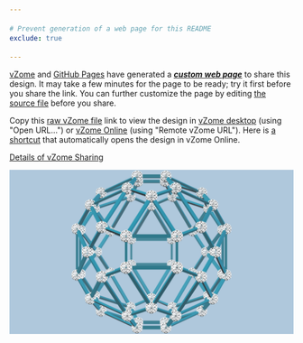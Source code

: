 ```yaml
---

# Prevent generation of a web page for this README
exclude: true

---
```


[vZome][vzome] and [GitHub Pages][pages] have generated a [***custom web page***][page] to share this design.
It may take a few minutes for the page to be ready; try it first before you share the link.
You can further customize the page by editing [the source file][source] before you share.

Copy this [raw vZome file][raw] link to view the design in
[vZome desktop][vzome] (using "Open URL...") or [vZome Online][online] (using "Remote vZome URL").
Here is [a shortcut][urlonline] that automatically opens the design in vZome Online.

[vzome]: https://www.vzome.com
[pages]: https://docs.github.com/en/pages
[online]: https://www.vzome.com/app

[Details of vZome Sharing](https://vzome.github.io/vzome/sharing.html#how-it-works)

![Image](<sample-vZome-share.png>)


[page]: <https://vorth.github.io/vzome-sharing/2021/11/28/sample-vZome-share.html>
[source]: <https://github.com/vorth/vzome-sharing/edit/main/_posts/2021-11-28-sample-vZome-share.md>
[urlonline]: <https://vzome.com/app?url=https://raw.githubusercontent.com/vorth/vzome-sharing/main/2021/11/28/09-50-02-sample-vZome-share/sample-vZome-share.vZome>
[raw]: <https://raw.githubusercontent.com/vorth/vzome-sharing/main/2021/11/28/09-50-02-sample-vZome-share/sample-vZome-share.vZome>
